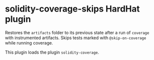 # solidity-coverage-skips HardHat plugin

Restores the `artifacts` folder to its previous state after a run of `coverage` with instrumented artifacts.
Skips tests marked with `@skip-on-coverage` while running coverage.

This plugin loads the plugin `solidity-coverage`.
